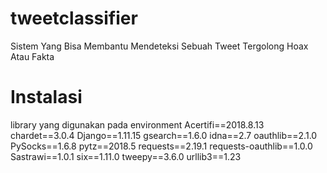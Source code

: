 # tweetclassifier
Sistem Yang Bisa Membantu Mendeteksi Sebuah Tweet Tergolong Hoax Atau Fakta

# Instalasi
library yang digunakan pada environment
Acertifi==2018.8.13
chardet==3.0.4
Django==1.11.15
gsearch==1.6.0
idna==2.7
oauthlib==2.1.0
PySocks==1.6.8
pytz==2018.5
requests==2.19.1
requests-oauthlib==1.0.0
Sastrawi==1.0.1
six==1.11.0
tweepy==3.6.0
urllib3==1.23
